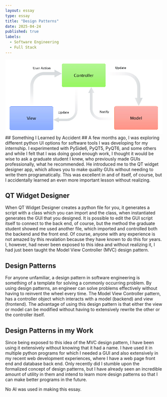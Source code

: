 ```yaml
---
layout: essay
type: essay
title: "Design Patterns"
date: 2025-04-24
published: true
labels:
  - Software Engineering
  - Full Stack
---
```


<img class="img-fluid" src="img\designPatterns\MVCDiagram.png">
## Something I Learned by Accident ##
A few months ago, I was exploring different python UI options for software tools I was developing for my internship.
I experimented with PySide6, PyQT5, PyQT6, and some others and while I felt that I was doing good enough work,
I thought it would be wise to ask a graduate student I knew, who previously made GUIs professionally,
what he recommended. He introduced me to the QT widget designer app, which allows you to make quality GUIs without
needing to write them programatically. This was excellent in and of itself, of course, but I accidentally learned an even
more important lesson without realizing. 

## QT Widget Designer ##
When QT Widget Designer creates a python file for you, it generates a script with a class which you can import and the class, when instantiated generates the GUI that you designed. 
It is possible to edit the GUI script itself to connect to the back end, of course, but the method the graduate student
showed me used another file, which imported and controlled both the backend and the front end. 
Of course, anyone with any experience is not amazed by this revalation because they have known to do this for years.
I, however, had never been exposed to this idea and without realizing it, I had just been taught the Model View Controller (MVC) design pattern.

## Design Patterns ##
For anyone unfamiliar, a design pattern in software engineering is something of a template for solving a commonly occurring problem. 
By using design patterns, an engineer can solve problems effectively without having to reinvent the wheel every time.
The Model View Controller pattern, has a controller object which interacts with a model (backend) and view (frontend).
The advantage of using this design pattern is that either the view or model can be modified without having to extensively rewrite the other or the controller itself.

## Design Patterns in my Work ##
Since being exposed to this idea of the MVC design pattern, I have been using it extensively without knowing that it had a name.
I have used it in multiple python programs for which I needed a GUI and also extensively in my recent web development experiences, where I have a web page front end and database back end.
Only recently did I stumble upon the formalized concept of design patterns, but I have already seen an incredible amount of utility in them and intend to learn more design patterns so that I can make better programs in the future.

No AI was used in making this essay.